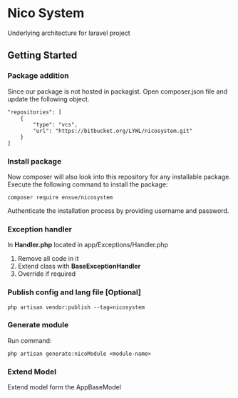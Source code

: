 # Nico System
Underlying architecture for laravel project

## Getting Started
### Package addition
Since our package is not hosted in packagist. Open composer.json file and update the following object.
```
"repositories": [
    {
        "type": "vcs",
        "url": "https://bitbucket.org/LYWL/nicosystem.git"
    }
]
```

### Install package
Now composer will also look into this repository for any installable package. Execute the following command to install the package:
```
composer require ensue/nicosystem
```
Authenticate the installation process by providing username and password.

### Exception handler
In **Handler.php** located in app/Exceptions/Handler.php 
1. Remove all code in it
2. Extend class with **BaseExceptionHandler**
3. Override if required

### Publish config and lang file [Optional]
```
php artisan vendor:publish --tag=nicosystem
```

### Generate module
Run command:
```
php artisan generate:nicoModule <module-name>
```

### Extend Model
Extend model form the AppBaseModel
